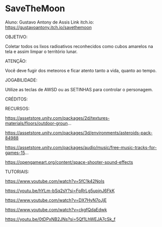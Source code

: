 # SaveTheMoon

Aluno: Gustavo Antony de Assis
Link itch.io: https://gustavoantony.itch.io/savethemoon

OBJETIVO:

Coletar todos os lixos radioativos reconhecidos como cubos amarelos na tela e assim limpar o território lunar.

ATENÇÃO:

Você deve fugir dos meteoros e ficar atento tanto a vida, quanto ao tempo.

JOGABILIDADE:

 Utilize as teclas de AWSD ou as SETINHAS para controlar o personagem.



CRÉDITOS:

RECURSOS:

https://assetstore.unity.com/packages/2d/textures-materials/floors/outdoor-groun...

https://assetstore.unity.com/packages/3d/environments/asteroids-pack-84988

https://assetstore.unity.com/packages/audio/music/free-music-tracks-for-games-15...

https://opengameart.org/content/space-shooter-sound-effects

TUTORIAIS:

https://www.youtube.com/watch?v=5fC1k42NoIs

https://youtu.be/hYLm-bSq2sY?si=FpRrLg5upjnJ6FkK

https://www.youtube.com/watch?v=DX7HyN7oJjE

https://www.youtube.com/watch?v=ckgfQdaEdwk

https://youtu.be/0tDPxNB2JNs?si=5Qf1LhWEJA7cSk_f

